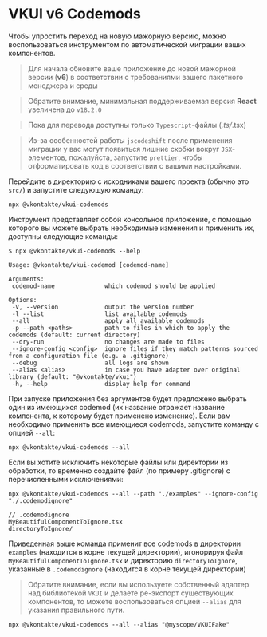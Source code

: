 # VKUI v6 Codemods

Чтобы упростить переход на новую мажорную версию, можно воспользоваться инструментом по автоматической миграции ваших компонентов.

> Для начала обновите ваше приложение до новой мажорной версии (**v6**) в соответствии с требованиями вашего пакетного менеджера и среды

> Обратите внимание, минимальная поддерживаемая версия **React** увеличена до `v18.2.0`

> Пока для перевода доступны только `Typescript`-файлы (_.ts/_.tsx)

> Из-за особенностей работы `jscodeshift` после применения миграции у вас могут появиться лишние скобки вокруг `JSX`-элементов, пожалуйста, запустите `prettier`, чтобы отформатировать код в соответствии с вашими настройками.

Перейдите в директорию с исходниками вашего проекта (обычно это `src/`) и запустите следующую команду:

```shell
npx @vkontakte/vkui-codemods
```

Инструмент представляет собой консольное приложение, с помощью которого вы можете выбрать необходимые изменения и применить их, доступны следующие команды:

```console
$ npx @vkontakte/vkui-codemods --help

Usage: @vkontakte/vkui-codemod [codemod-name]

Arguments:
 codemod-name              which codemod should be applied

Options:
 -V, --version             output the version number
 -l --list                 list available codemods
 --all                     apply all available codemods
 -p --path <paths>         path to files in which to apply the codemods (default: current directory)
 --dry-run                 no changes are made to files
 --ignore-config <config>  ignore files if they match patterns sourced from a configuration file (e.g. a .gitignore)
 --debug                   all logs are shown
 --alias <alias>           in case you have adapter over original library (default: "@vkontakte/vkui")
 -h, --help                display help for command
```

При запуске приложения без аргументов будет предложено выбрать один из имеющихся codemod (их название отражает название компонента, к которому будет применено изменение). Если вам необходимо применить все имеющиеся codemods, запустите команду с опцией `--all`:

```shell
npx @vkontakte/vkui-codemods --all
```

Если вы хотите исключить некоторые файлы или директории из обработки, то временно создайте файл (по примеру .gitignore) с перечисленными исключениями:

```shell
npx @vkontakte/vkui-codemods --all --path "./examples" --ignore-config "./.codemodignore"
```

```
// .codemodignore
MyBeautifulComponentToIgnore.tsx
directoryToIgnore/
```

Приведенная выше команда применит все codemods в директории `examples` (находится в корне текущей директории), игонорируя файл `MyBeautifulComponentToIgnore.tsx` и директорию `directoryToIgnore`, указанные в `.codemodignore` (находится в корне текущей директории)

> Обратите внимание, если вы используете собственный адаптер над библиотекой `VKUI` и делаете ре-экспорт существующих компонентов, то можете воспользоваться опцией `--alias` для указания правильного пути.

```shell
npx @vkontakte/vkui-codemods --all --alias "@myscope/VKUIFake"
```
